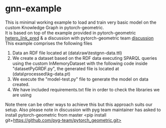 # gnn-example
This is minimal working example to load and train very basic model on the custom Knowledge Graph in pytorch-geometric.    
It is based on top of the example provided in pytorch-geometric [hetero_link_pred](https://github.com/pyg-team/pytorch_geometric/blob/master/examples/hetero/hetero_link_pred.py) & a discussion with pytorch-geometric team [discussion](https://github.com/pyg-team/pytorch_geometric/discussions/3221)    
This example comprises the following files    
1) Data an RDF file located at (data\raw\testgnn-data.ttl)
2) We create a dataset based on the RDF data executing SPARQL queries using the custom InMemoryDataset with the following code inside "datasetPyGRDF.py", the generated file is located at (data\processed\kg-data.pt)    
3) We execute the "model-test.py" file to generate the model on data created.    
4) We have included requirements.txt file in order to check the libraries we are using

Note there can be other ways to achieve this but this approach suits our setup. Also please note in discussion with pyg team maintainer has asked to install pytorch-geometric from master <pip install git+https://github.com/pyg-team/pytorch_geometric.git>
